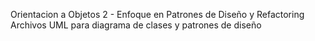 Orientacion a Objetos 2 - Enfoque en Patrones de Diseño y Refactoring
Archivos UML para diagrama de clases y patrones de diseño
